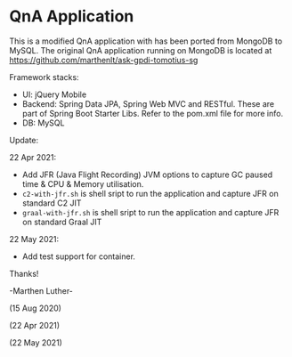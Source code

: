 # QnA Application
This is a modified QnA application with has been ported from MongoDB to MySQL.
The original QnA application running on MongoDB is located at https://github.com/marthenlt/ask-gpdi-tomotius-sg

Framework stacks:
- UI: jQuery Mobile
- Backend: Spring Data JPA, Spring Web MVC and RESTful. These are part of Spring Boot Starter Libs. Refer to the pom.xml file for more info.
- DB: MySQL

Update:

22 Apr 2021: 
- Add JFR (Java Flight Recording) JVM options to capture GC paused time & CPU & Memory utilisation.
- `c2-with-jfr.sh` is shell sript to run the application and capture JFR on standard C2 JIT 
- `graal-with-jfr.sh` is shell sript to run the application and capture JFR on standard Graal JIT 

22 May 2021:
- Add test support for container.


Thanks!

-Marthen Luther-

(15 Aug 2020)

(22 Apr 2021)

(22 May 2021)

